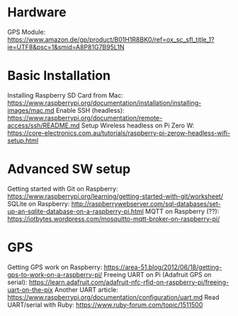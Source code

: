 Hardware
========
GPS Module: https://www.amazon.de/gp/product/B01H1R8BK0/ref=ox_sc_sfl_title_1?ie=UTF8&psc=1&smid=A8P81G7B95L1N


Basic Installation
==================
Installing Raspberry SD Card from Mac: https://www.raspberrypi.org/documentation/installation/installing-images/mac.md
Enable SSH (headless): https://www.raspberrypi.org/documentation/remote-access/ssh/README.md
Setup Wireless headless on Pi Zero W: https://core-electronics.com.au/tutorials/raspberry-pi-zerow-headless-wifi-setup.html


Advanced SW setup
=================
Getting started with Git on Raspberry: https://www.raspberrypi.org/learning/getting-started-with-git/worksheet/
SQLite on Raspberry: http://raspberrywebserver.com/sql-databases/set-up-an-sqlite-database-on-a-raspberry-pi.html
MQTT on Raspberry (??): https://iotbytes.wordpress.com/mosquitto-mqtt-broker-on-raspberry-pi/


GPS
===
Getting GPS work on Raspberry: https://area-51.blog/2012/06/18/getting-gps-to-work-on-a-raspberry-pi/
Freeing UART on Pi (Adafruit GPS on serial): https://learn.adafruit.com/adafruit-nfc-rfid-on-raspberry-pi/freeing-uart-on-the-pix
Another UART article: https://www.raspberrypi.org/documentation/configuration/uart.md
Read UART/serial with Ruby: https://www.ruby-forum.com/topic/1511500
